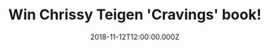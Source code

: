 ---
campaign-uuid: "c-8265c1a1-87a2-4012-bd4a-f40e1b6b2c8a"
type: "Preview"
category: "Gifts"
date: "2018-11-12T12:00:00.000Z"
end-date: "2019-01-12T23:59:00.000Z"
disable-form: false
is_promoted: false
has_entry_page: true
title: "Win Chrissy Teigen 'Cravings' book!"
competition-description: "<p>Chrissy Teigen is known as many things: supermodel, star\
  \ of Instagram and Twitter, and US TV personality, but her real passion is food.\
  \ We are giving away her amazing book 'Cravings' for you to discover all of Chrissy's\
  \ delicious recipes.</p>\r\n<p>Want to get the  New York Times bestseller and one\
  \ of the fast-selling cookery debuts in US history? Click below for a chance to\
  \ win.</p>"
hero-header: "Win Chrissy Teigen 'Cravings' book!"
terms-confirmation: "N/A"
banner-img: "https://assets.expresslyapp.com/asset-ad1a4a45-66ef-4b14-9221-d9cb0ecca9d7.jpg"
logo-left-href: "http://club.expressly.io"
logo-left-image: "https://assets.expresslyapp.com/asset-00815309-953b-44bc-ad2c-2920b4ffa850.jpg"
logo-left-title: "Expressly Club"
bg-image-hero: "https://assets.expresslyapp.com/asset-2bf9936e-6f4d-4c40-8c63-662cd16f843d.jpg"
bg-image-first: "https://assets.expresslyapp.com/asset-23b69393-3dd8-4034-8dac-94b2226b30d7.jpg"
section1-content: "<p>Salty, spicy, saucy and fun as hell (not just the food, but\
  \ Chrissy, too) these dishes are for family, friends, date night, TV dinners, party\
  \ time and for a few of those life-sucks moments. You'll learn the importance of\
  \ chillies, the secret to cheesy cheeseless eggs and life tips like how to use bacon\
  \ as a home fragrance, the single best way to wake up in the morning and how not\
  \ to overthink men or Brussels sprouts.</p>\r\n<p>Enter the form below for a chance\
  \ to win 'Cravings' by Chrissy Teigen and get ready to explore Chrissy's kitchen\
  \ as well as her world, because for Chrissy Teigen cooking, eating, life and love\
  \ are one and the same.</p>"
entry-title: "Win Chrissy Teigen 'Cravings' book!"
entry-content: "Enter the draw to win Chrissy Teigen 'Cravings' book by completing\
  \ the form below before 23:59 on 12th of January 2019."
has-winner: false
prize-description: "Chrissy Teigen 'Cravings' book."
special-conditions: "Multiple entries are allowed up to one every day."
---